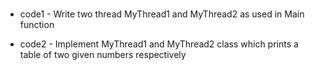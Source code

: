 #

- code1 - Write two thread MyThread1 and MyThread2 as used in Main function

- code2 - Implement MyThread1 and MyThread2 class which prints a table of two given numbers respectively

#